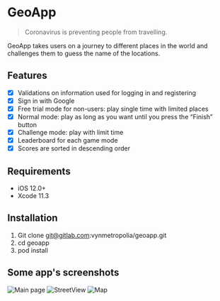 # GeoApp
> Coronavirus is preventing people from travelling.

GeoApp takes users on a journey to different places in the world and challenges them to guess the name of the locations.

## Features

- [x] Validations on information used for logging in and registering
- [x] Sign in with Google
- [x] Free trial mode for non-users: play single time with limited places
- [x] Normal mode: play as long as you want until you press the “Finish” button
- [x] Challenge mode: play with limit time
- [x] Leaderboard for each game mode
- [x] Scores are sorted in descending order

## Requirements

- iOS 12.0+
- Xcode 11.3

## Installation

1. Git clone git@gitlab.com:vynmetropolia/geoapp.git
2. cd geoapp
3. pod install

## Some app's screenshots
![Main page](https://gitlab.com/vynmetropolia/geoapp/-/raw/master/app%20screenshots/s1.png)
![StreetView](https://gitlab.com/vynmetropolia/geoapp/-/raw/master/app%20screenshots/s2.png)
![Map](https://gitlab.com/vynmetropolia/geoapp/-/raw/master/app%20screenshots/s3.png)




